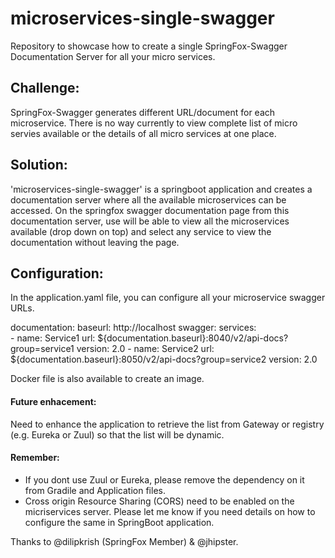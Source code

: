 # microservices-single-swagger
Repository to showcase how to create a single SpringFox-Swagger Documentation Server for all your micro services.

## Challenge:
   SpringFox-Swagger generates different URL/document for each microservice. There is no way currently to view complete list of micro servies available or the details of all micro services at one place.

## Solution:
'microservices-single-swagger' is a springboot application and creates a documentation server where all the available microservices can be accessed. On the springfox swagger documentation page from this documentation server, use will be able to view all the microservices available (drop down on top) and select any service to view the documentation without leaving the page.

## Configuration:
In the application.yaml file, you can configure all your microservice swagger URLs.

documentation: 
  baseurl: http://localhost
  swagger: 
    services:   
      - 
        name: Service1
        url: ${documentation.baseurl}:8040/v2/api-docs?group=service1
        version: 2.0
      - 
        name: Service2
        url: ${documentation.baseurl}:8050/v2/api-docs?group=service2
        version: 2.0

Docker file is also available to create an image. 

#### Future enhacement:
   Need to enhance the application to retrieve the list from Gateway or registry (e.g. Eureka or Zuul) so that the list will be dynamic.

#### Remember:
* If you dont use Zuul or Eureka, please remove the dependency on it from Gradile and Application files.
* Cross origin Resource Sharing (CORS) need to be enabled on the micriservices server. Please let me know if you need details on how to configure the same in SpringBoot application.


Thanks to @dilipkrish (SpringFox Member) & @jhipster.
